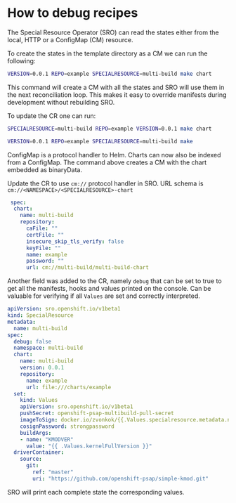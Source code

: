 # How to debug recipes

The Special Resource Operator (SRO) can read the states either from the local,
HTTP or a ConfigMap (CM) resource.

To create the states in the template directory as a CM we can run the
following:

```bash
VERSION=0.0.1 REPO=example SPECIALRESOURCE=multi-build make chart
```

This command will create a CM with all the states and SRO will use them in the
next reconciliation loop. This makes it easy to override manifests during
development without rebuilding SRO.

To update the CR one can run:

```bash
SPECIALRESOURCE=multi-build REPO=example VERSION=0.0.1 make chart
```

```bash
VERSION=0.0.1 REPO=example SPECIALRESOURCE=multi-build make
```

ConfigMap is a protocol handler to Helm. Charts can now also be indexed from a ConfigMap.
The command above creates a CM with the chart embedded as binaryData.

Update the CR to use `cm://` protocol handler in SRO. URL schema is
`cm://<NAMESPACE>/<SPECIALRESOURCE>-chart`

```yaml
 spec:
  chart:
    name: multi-build
    repository:
      caFile: ""
      certFile: ""
      insecure_skip_tls_verify: false
      keyFile: ""
      name: example
      password: ""
      url: cm://multi-build/multi-build-chart
```

Another field was added to the CR, namely `debug` that can be set to true to get
all the manifests, hooks and values printed on the console. Can be valuable for
verifying if all `Values` are set and correctly interpreted.

```yaml
apiVersion: sro.openshift.io/v1beta1
kind: SpecialResource
metadata:
  name: multi-build
spec:
  debug: false
  namespace: multi-build
  chart:
    name: multi-build
    version: 0.0.1
    repository:
      name: example
      url: file:///charts/example
  set:
    kind: Values
    apiVersion: sro.openshift.io/v1beta1
    pushSecret: openshift-psap-multibuild-pull-secret
    imageToSign: docker.io/zvonkok/{{.Values.specialresource.metadata.name}}-{{.Values.groupName.driverContainer}}:v{{.Values.kernelFullVersion}}
    cosignPassword: strongpassword
    buildArgs:
    - name: "KMODVER"
      value: "{{ .Values.kernelFullVersion }}"
  driverContainer:
    source:
      git:
        ref: "master"
        uri: "https://github.com/openshift-psap/simple-kmod.git"
```

SRO will print each complete state the corresponding values.
